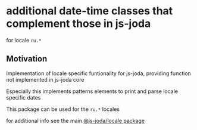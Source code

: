 # additional date-time classes that complement those in js-joda 

for locale `ru.*` 

## Motivation

Implementation of locale specific funtionality for js-joda, providing function not implemented in js-joda core

Especially this implements patterns elements to print and parse locale specific dates

This package can be used for the `ru.*` locales

for additional info see the main [@js-joda/locale package](https://www.npmjs.com/package/@js-joda/locale)
